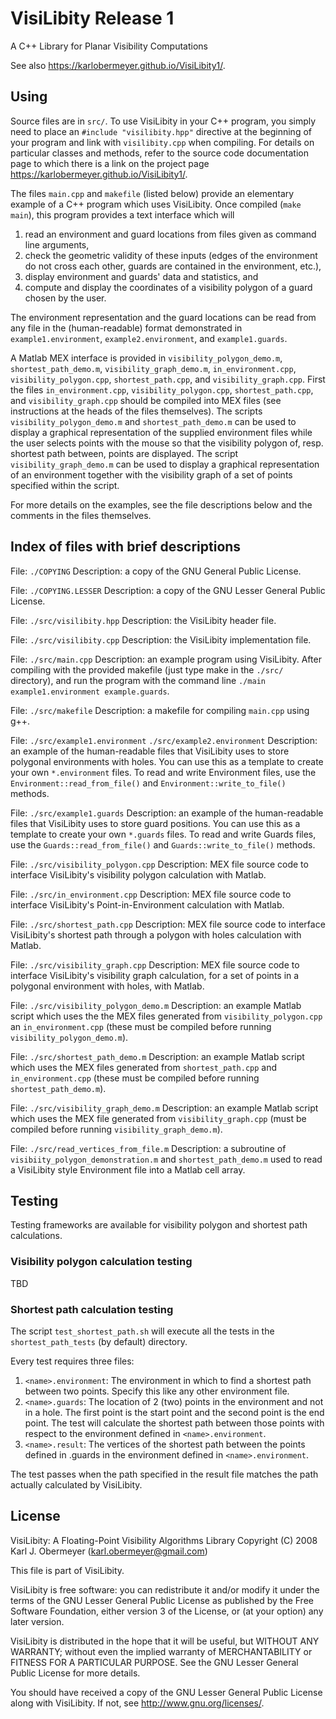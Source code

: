 # VisiLibity Release 1

A C++ Library for Planar Visibility Computations

See also <https://karlobermeyer.github.io/VisiLibity1/>.



## Using

Source files are in `src/`. To use VisiLibity in your C++ program, you simply
need to place an `#include "visilibity.hpp"` directive at the beginning of your
program and link with `visilibity.cpp` when compiling. For details on
particular classes and methods, refer to the source code documentation page to
which there is a link on the project page
<https://karlobermeyer.github.io/VisiLibity1/>.

The files `main.cpp` and `makefile` (listed below) provide an elementary example
of a C++ program which uses VisiLibity.  Once compiled (`make main`), this
program provides a text interface which will
1. read an environment and guard locations from files given as command line
   arguments,
2. check the geometric validity of these inputs (edges of the environment do not
   cross each other, guards are contained in the environment, etc.),
3. display environment and guards' data and statistics, and
4. compute and display the coordinates of a visibility polygon of a guard chosen
   by the user.

The environment representation and the guard locations can be read from any file
in the (human-readable) format demonstrated in
`example1.environment`,
`example2.environment`, and
`example1.guards`.

A Matlab MEX interface is provided in
`visibility_polygon_demo.m`,
`shortest_path_demo.m`,
`visibility_graph_demo.m`,
`in_environment.cpp`,
`visibility_polygon.cpp`,
`shortest_path.cpp`, and
`visibility_graph.cpp`.
First the files `in_environment.cpp`, `visibility_polygon.cpp`,
`shortest_path.cpp`, and `visibility_graph.cpp` should be compiled into MEX
files (see instructions at the heads of the files themselves). The scripts
`visibility_polygon_demo.m` and `shortest_path_demo.m` can be used to display a
graphical representation of the supplied environment files while the user
selects points with the mouse so that the visibility polygon of, resp. shortest
path between, points are displayed. The script `visibility_graph_demo.m` can be
used to display a graphical representation of an environment together with the
visibility graph of a set of points specified within the script.

For more details on the examples, see the file descriptions below and the
comments in the files themselves.



##  Index of files with brief descriptions

File: `./COPYING`
Description:  a copy of the GNU General Public License.

File: `./COPYING.LESSER`
Description:  a copy of the GNU Lesser General Public License.

File: `./src/visilibity.hpp`
Description: the VisiLibity header file.

File: `./src/visilibity.cpp`
Description: the VisiLibity implementation file.

File: `./src/main.cpp`
Description: an example program using VisiLibity.  After compiling with the
provided makefile (just type make in the `./src/` directory), and run the
program with the command line `./main example1.environment example.guards`.

File: `./src/makefile`
Description: a makefile for compiling `main.cpp` using g++.

File: `./src/example1.environment`
      `./src/example2.environment`
Description: an example of the human-readable files that VisiLibity uses to
store polygonal environments with holes.  You can use this as a template to
create your own `*.environment` files.  To read and write Environment files, use
the `Environment::read_from_file()` and `Environment::write_to_file()` methods.

File: `./src/example1.guards`
Description: an example of the human-readable files that VisiLibity uses to
store guard positions.  You can use this as a template to create your own
`*.guards` files. To read and write Guards files, use the
`Guards::read_from_file()` and `Guards::write_to_file()` methods.

File: `./src/visibility_polygon.cpp`
Description: MEX file source code to interface VisiLibity's visibility polygon
calculation with Matlab.

File: `./src/in_environment.cpp`
Description: MEX file source code to interface VisiLibity's Point-in-Environment
calculation with Matlab.

File: `./src/shortest_path.cpp`
Description: MEX file source code to interface VisiLibity's shortest path
through a polygon with holes calculation with Matlab.

File: `./src/visibility_graph.cpp`
Description: MEX file source code to interface VisiLibity's visibility graph
calculation, for a set of points in a polygonal environment with holes, with
Matlab.

File: `./src/visibility_polygon_demo.m`
Description: an example Matlab script which uses the the MEX files generated
from `visibility_polygon.cpp` an `in_environment.cpp` (these must be compiled
before running `visibility_polygon_demo.m`).

File: `./src/shortest_path_demo.m`
Description: an example Matlab script which uses the MEX files generated from
`shortest_path.cpp` and `in_environment.cpp` (these must be compiled before
running `shortest_path_demo.m`).

File: `./src/visibility_graph_demo.m`
Description: an example Matlab script which uses the MEX file generated from
`visibility_graph.cpp` (must be compiled before running
`visibility_graph_demo.m`).

File: `./src/read_vertices_from_file.m`
Description: a subroutine of `visibiity_polygon_demonstration.m` and
`shortest_path_demo.m` used to read a VisiLibity style Environment file into a
Matlab cell array.

## Testing
Testing frameworks are available for visibility polygon and shortest path
calculations.

### Visibility polygon calculation testing
TBD

### Shortest path calculation testing

The script `test_shortest_path.sh` will execute all the tests in the `shortest_path_tests` (by default) directory.

Every test requires three files:
1. `<name>.environment`: The environment in which to find a shortest path between two points. Specify this like any other environment file.
2. `<name>.guards`: The location of 2 (two) points in the environment and not in a hole. The first point is the start point and the second point is the end point. The test will calculate the shortest path between those points with respect to the environment defined in `<name>.environment`.
3. `<name>.result`: The vertices of the shortest path between the points defined in <name>.guards in the environment defined in `<name>.environment`.

The test passes when the path specified in the result file matches the path actually calculated by VisiLibity.

## License

VisiLibity:  A Floating-Point Visibility Algorithms Library Copyright (C) 2008
Karl J. Obermeyer (karl.obermeyer@gmail.com)

This file is part of VisiLibity.

VisiLibity is free software: you can redistribute it and/or modify it under the
terms of the GNU Lesser General Public License as published by the Free Software
Foundation, either version 3 of the License, or (at your option) any later
version.

VisiLibity is distributed in the hope that it will be useful, but WITHOUT ANY
WARRANTY; without even the implied warranty of MERCHANTABILITY or FITNESS FOR A
PARTICULAR PURPOSE.  See the GNU Lesser General Public License for more details.

You should have received a copy of the GNU Lesser General Public License along
with VisiLibity.  If not, see  <http://www.gnu.org/licenses/>.
